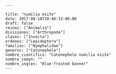 
      ---

      title: "numilia esite"
      date: 2017-08-18T20:46:32-06:00
      draft: false
      reinos: ["Animalia"]
      divisiones: ["Arthropoda"]
      clases: ["Insecta"]
      ordenes: ["Lepidoptera"]
      familias: ["Nymphalidae"]
      generos: ["Catonephele"]
      nombre_cientifico: "Catonephele numilia esite"
      nombre_comun: ""
      nombre_ingles: "Blue-frosted banner"
      ---

      